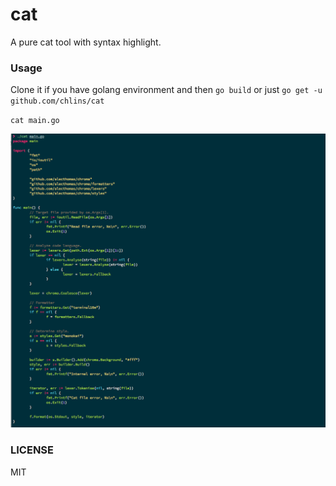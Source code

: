 # cat

A pure cat tool with syntax highlight.

### Usage

Clone it if you have golang environment and then `go build` or just `go get -u github.com/chlins/cat`

`cat main.go`

![](assets/screen.png)

### LICENSE

MIT
